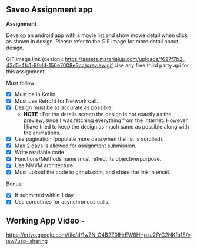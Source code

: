 ## Saveo Assignment app

__Assignment__

Develop an android app with a movie list and show movie detail when click as shown in design. Please refer to the GIF image for more detail about design.

GIF image link (design):
https://assets.materialup.com/uploads/f627f7b2-43d5-4fc1-80dd-156e7008e3cc/preview.gif Use any free third party api for this assignment.

Must follow:

- [x] Must be in Kotlin.
- [x] Must use Retrofit for Network call.
- [x] Design must be as accurate as possible.
    - __NOTE__ : For the details screen the design is not exactly as the preview, since I was fetching everything from the internet. However, I have tried to keep the design as much same as possible along with the animations.
- [x] Use pagination (populate more data when the list is scrolled).
- [x] Max 2 days is allowed for assignment submission.
- [x] Write readable code
- [x] Functions/Methods name must reflect its objective/purpose.
- [x] Use MVVM architecture.
- [x] Must upload the code to github.com, and share the link in email.

Bonus:

- [x] If submitted within 1 day.
- [x] Use coroutines for asynchronous calls.

## Working App Video -

https://drive.google.com/file/d/1wZN_G4B2Z0IHrEW6HHpzJ2fYC2NKfq1S/view?usp=sharing